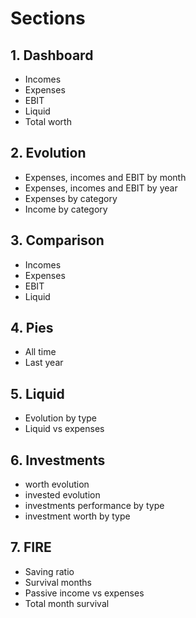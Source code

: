 # Sections

## 1. Dashboard
* Incomes
* Expenses
* EBIT
* Liquid
* Total worth

## 2. Evolution
* Expenses, incomes and EBIT by month
* Expenses, incomes and EBIT by year
* Expenses by category
* Income by category

## 3. Comparison
* Incomes
* Expenses
* EBIT
* Liquid

## 4. Pies
* All time
* Last year

## 5. Liquid
* Evolution by type
* Liquid vs expenses

## 6. Investments
* worth evolution
* invested evolution
* investments performance by type
* investment worth by type

## 7. FIRE
* Saving ratio
* Survival months
* Passive income vs expenses
* Total month survival
